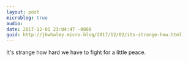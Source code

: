 ```yaml
---
layout: post
microblog: true
audio: 
date: 2017-12-01 23:04:47 -0800
guid: http://jbwhaley.micro.blog/2017/12/02/its-strange-how.html
---
```

It's strange how hard we have to fight for a little peace.
